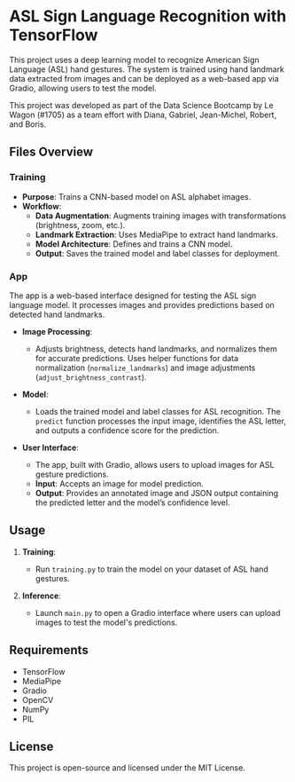# ASL Sign Language Recognition with TensorFlow

This project uses a deep learning model to recognize American Sign Language (ASL) hand gestures. The system is trained using hand landmark data extracted from images and can be deployed as a web-based app via Gradio, allowing users to test the model.

This project was developed as part of the Data Science Bootcamp by Le Wagon (#1705) as a team effort with Diana, Gabriel, Jean-Michel, Robert, and Boris.

## Files Overview

### Training

- **Purpose**: Trains a CNN-based model on ASL alphabet images.
- **Workflow**:
  - **Data Augmentation**: Augments training images with transformations (brightness, zoom, etc.).
  - **Landmark Extraction**: Uses MediaPipe to extract hand landmarks.
  - **Model Architecture**: Defines and trains a CNN model.
  - **Output**: Saves the trained model and label classes for deployment.

### App

The app is a web-based interface designed for testing the ASL sign language model. It processes images and provides predictions based on detected hand landmarks.

- **Image Processing**:
  - Adjusts brightness, detects hand landmarks, and normalizes them for accurate predictions. Uses helper functions for data normalization (`normalize_landmarks`) and image adjustments (`adjust_brightness_contrast`).
  
- **Model**:
  - Loads the trained model and label classes for ASL recognition. The `predict` function processes the input image, identifies the ASL letter, and outputs a confidence score for the prediction.

- **User Interface**:
  - The app, built with Gradio, allows users to upload images for ASL gesture predictions.
  - **Input**: Accepts an image for model prediction.
  - **Output**: Provides an annotated image and JSON output containing the predicted letter and the model’s confidence level.

## Usage

1. **Training**:
   - Run `training.py` to train the model on your dataset of ASL hand gestures.
   
2. **Inference**:
   - Launch `main.py` to open a Gradio interface where users can upload images to test the model's predictions.

## Requirements

- TensorFlow
- MediaPipe
- Gradio
- OpenCV
- NumPy
- PIL

## License

This project is open-source and licensed under the MIT License.
